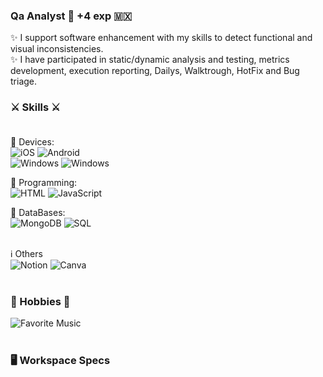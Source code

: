 ### Qa Analyst :mag_right: +4 exp 🇲🇽

✨ I support software enhancement with my skills to detect functional and visual inconsistencies. </br>
✨ I have participated in static/dynamic analysis and testing, metrics development, execution reporting, Dailys, Walktrough, HotFix and Bug triage.

### ⚔️ Skills ⚔️ </br></br>

📱 Devices: </br> 
![iOS](https://img.shields.io/badge/iOS-000000?style=for-the-badge&logo=ios&logoColor=white) ![Android](https://img.shields.io/badge/Android-3DDC84?style=for-the-badge&logo=android&logoColor=white)</br>
![Windows](https://img.shields.io/badge/Windows-0078D6?style=for-the-badge&logo=windows&logoColor=white) ![Windows](https://img.shields.io/badge/mac%20os-000000?style=for-the-badge&logo=apple&logoColor=white)
</br>

💁 Programming:</br>
![HTML](https://img.shields.io/badge/HTML-239120?style=for-the-badge&logo=html5&logoColor=white) ![JavaScript](https://img.shields.io/badge/JavaScript-F7DF1E?style=for-the-badge&logo=javascript&logoColor=black)</br>

📁 DataBases:</br>
![MongoDB](https://img.shields.io/badge/MongoDB-4EA94B?style=for-the-badge&logo=mongodb&logoColor=white) ![SQL](https://img.shields.io/badge/Microsoft_SQL_Server-CC2927?style=for-the-badge&logo=microsoft-sql-server&logoColor=white)</br></br>

ℹ️ Others</br>
![Notion](https://img.shields.io/badge/Notion-000000?style=for-the-badge&logo=notion&logoColor=white) 
![Canva](https://img.shields.io/badge/Canva-%2300C4CC.svg?&style=for-the-badge&logo=Canva&logoColor=white)</br></br>

### 🎵 Hobbies 💃</br>

![Favorite Music](https://img.shields.io/badge/Spotify-1ED760?&style=for-the-badge&logo=spotify&logoColor=white)</br></br>

### 🖥️ Workspace Specs </br>

